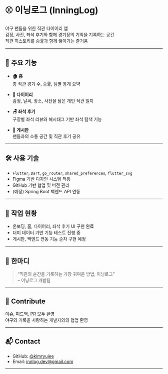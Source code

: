 # ⚾ 이닝로그 (InningLog)

야구 팬들을 위한 직관 다이어리 앱  
감정, 사진, 좌석 후기와 함께 경기장의 기억을 기록하는 공간  
직관 히스토리를 승률과 함께 쌓아가는 즐거움

---

## 📱 주요 기능

- **🏠 홈**  
  총 직관 경기 수, 승률, 팀별 통계 요약

- **📅 다이어리**  
  감정, 날씨, 장소, 사진을 담은 개인 직관 일지

- **🪑 좌석 후기**  
  구장별 좌석 리뷰와 해시태그 기반 좌석 탐색 기능

- **💬 게시판**  
  팬들과의 소통 공간 및 직관 후기 공유

---

## 🛠 사용 기술

- `Flutter`, `Dart`, `go_router`, `shared_preferences`, `flutter_svg`  
- Figma 기반 디자인 시스템 적용  
- GitHub 기반 협업 및 버전 관리  
- (예정) Spring Boot 백엔드 API 연동

---

## 🚧 작업 현황

- 온보딩, 홈, 다이어리, 좌석 후기 UI 구현 완료  
- 더미 데이터 기반 기능 테스트 진행 중  
- 게시판, 백엔드 연동 기능 순차 구현 예정

---

## 🧸 한마디

> “직관의 순간을 기록하는 가장 귀여운 방법, 이닝로그”  
> – 이닝로그 개발팀

---

## 🤝 Contribute

이슈, 피드백, PR 모두 환영  
야구와 기록을 사랑하는 개발자와의 협업 환영

---

## 📬 Contact

- GitHub: [@kimryujee](https://github.com/kimryujee)  
- Email: innlog.dev@gmail.com

---
